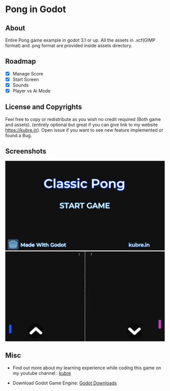 # Pong in Godot

## About

Entire Pong game example in godot 3.1 or up.
All the assets in .xcf(GIMP format) and .png format are provided inside assets directory.

## Roadmap

- [X] Manage Score
- [X] Start Screen
- [X] Sounds
- [X] Player vs Ai Mode

## License and Copyrights
Feel free to copy or redistribute as you wish no credit required (Both game and assets). (entirely optional but great if you can give link to my website https://kubre.in). Open issue if you want to see new feature implemented or found a Bug.

## Screenshots

![TitleScreen](Images/title.jpg)
![Gameplay](Images/game_play.jpg)

## Misc

- Find out more about my learning experience while coding this game on my youtube channel : [kubre](https://www.youtube.com/channel/UCruYKNvpEEMN-gtGRu98W_g)

- Download Godot Game Engine: [Godot Downloads](https://godotengine.org/download)

